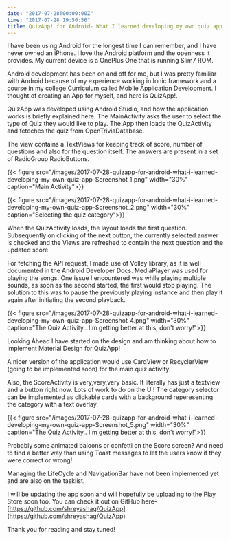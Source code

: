 ```yaml
---
date: "2017-07-28T00:00:00Z"
time: "2017-07-28 19:50:56"
title: QuizApp! for Android- What I learned developing my own quiz app
---
```



I have been using Android for the longest time I can remember, and I have never owned an iPhone. I love the Android platform and the openness it provides. My current device is a OnePlus One that is running Slim7 ROM.

Android development has been on and off for me, but I was pretty familiar with Android because of my experience working in Ionic framework and a course in my college Curriculum called Mobile Application Development. I thought of creating an App for myself, and here is QuizApp!. 

QuizApp was developed using Android Studio, and how the application works is briefly explained here. The MainActivity asks the user to select the type of Quiz they would like to play. The App then loads the QuizActivity and feteches the quiz from OpenTriviaDatabase.

The view contains a TextViews for keeping track of score, number of questions and also for the question itself. The answers are present in a set of RadioGroup RadioButtons. 

{{< figure src="/images/2017-07-28-quizapp-for-android-what-i-learned-developing-my-own-quiz-app-Screenshot_1.png" width="30%" caption="Main Activity">}}

{{< figure src="/images/2017-07-28-quizapp-for-android-what-i-learned-developing-my-own-quiz-app-Screenshot_2.png" width="30%" caption="Selecting the quiz category">}}

When the QuizActivity loads, the layout loads the first question. Subsequently on clicking of the next button, the currently selected answer is checked and the Views are refreshed to contain the next question and the updated score.

For fetching the API request, I made use of Volley library, as it is well documented in the Android Developer Docs. 
MediaPlayer was used for playing the songs. One issue I encountered was while playing multiple sounds, as soon as the second started, the first would stop playing. The solution to this was to pause the previously playing instance and then play it again after initiating the second playback.

{{< figure src="/images/2017-07-28-quizapp-for-android-what-i-learned-developing-my-own-quiz-app-Screenshot_4.png" width="30%" caption="The Quiz Activity.. I'm getting better at this, don't worry!">}}

Looking Ahead
I have started on the design and am thinking about how to implement Material Design for QuizApp! 

A nicer version of the application would use CardView or RecyclerView (going to be implemented soon) for the main quiz activity.

Also, the ScoreActivity is very,very,very basic. It literally has just a textview and a button right now. Lots of work to do on the UI! The category selector can be implemented as clickable cards with a background reperesenting the category with a text overlay. 

{{< figure src="/images/2017-07-28-quizapp-for-android-what-i-learned-developing-my-own-quiz-app-Screenshot_5.png" width="30%" caption="The Quiz Activity.. I'm getting better at this, don't worry!">}}

Probably some animated baloons or confetti on the Score screen?  And need to find a better way than using Toast messages to let the users know if they were correct or wrong!

 Managing the LifeCycle and NavigationBar have not been implemented yet and are also on the tasklist. 

 I will be updating the app soon and will hopefully be uploading to the Play Store soon too. You can check it out on GitHub here- [https://github.com/shreyashag/QuizApp](https://github.com/shreyashag/QuizApp)

Thank you for reading and stay tuned!
